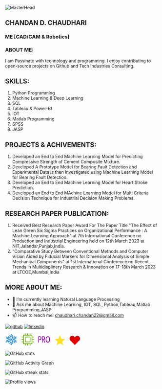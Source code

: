 ![MasterHead](https://repository-images.githubusercontent.com/588181932/e36ec678-7984-4cdd-8e4c-a3932772ff8e)
## CHANDAN D. CHAUDHARI
### ME [CAD/CAM & Robotics]
### ABOUT ME:
 
I am Passinate with technology and programming. I enjoy contributing to open-source projects on Github and Tech Industries Consulting. 

## SKILLS:
1. Python Programming
2. Machine Learning & Deep Learning
3. SQL
4. Tableau & Power-BI
5. IOT 
6. Matlab Programming
7. SPSS
8. JASP

## PROJECTS & ACHIVEMENTS:

1. Developed an End to End Machine Learning Model for Predicting Compressive Strength of Cement Composite Mixture.
2. Developed A Prototype Model for Bearing Fault Detection and Experimental Data is then Investigated using Machine Learning Model for Bearing Fault Detection.
3. Developed an End to End Machine Learning Model for Heart Stroke Prediction.
4. Developed an End to End MAchine Learning Model for Multi Criteria Decision Technique for Industrial Decision Making Problems.

## RESEARCH PAPER PUBLICATION:
1. Received Best Research Paper Award For The Paper Title "The Effect of Lean Green Six Sigma Practices on Organizational Performance : A Machine Learning Approach"  at 7th International Conference on Production and Industrial Engineering held on 12th March 2023 at NIT,Jalandar,Punjab,India.
2. "Comparative Study Between Conventional Methods and Computer Vision Aided by Fiducial Markers for Dimensional Analysis of Simple Mechanical Components"  at 1st International Conference on Recent Trends in Multidisplinery Research & Innovation on 17-18th March 2023 at LTCOE,Mumbai,India


## MORE ABOUT ME:
- 🌱 I’m currently learning Natural Language Processing  
- 💬 Ask me about Machine Learning, IOT, SQL, Python,Tableau,Matlab Programming,JASP   
- 📫 How to reach me: chaudhari.chandan22@gmail.com 


[<img src='https://cdn.jsdelivr.net/npm/simple-icons@3.0.1/icons/github.svg' alt='github' height='40'>](https://github.com/chandanc5525)  [<img src='https://cdn.jsdelivr.net/npm/simple-icons@3.0.1/icons/linkedin.svg' alt='linkedin' height='40'>](https://www.linkedin.com/in/https://www.linkedin.com/in/chandan-chaudhari-7460215a//)  

<a href='https://archiveprogram.github.com/'><img src='https://raw.githubusercontent.com/acervenky/animated-github-badges/master/assets/acbadge.gif' width='40' height='40'></a> <a href='https://docs.github.com/en/developers'><img src='https://raw.githubusercontent.com/acervenky/animated-github-badges/master/assets/devbadge.gif' width='40' height='40'></a> <a href='https://github.com/pricing'><img src='https://raw.githubusercontent.com/acervenky/animated-github-badges/master/assets/pro.gif' width='40' height='40'></a> <a href='https://stars.github.com/'><img src='https://raw.githubusercontent.com/acervenky/animated-github-badges/master/assets/starbadge.gif' width='35' height='35'></a> <a href='https://docs.github.com/en/github/supporting-the-open-source-community-with-github-sponsors'><img src='https://raw.githubusercontent.com/acervenky/animated-github-badges/master/assets/sponsorbadge.gif' width='35' height='35'></a> 

![GitHub stats](https://github-readme-stats.vercel.app/api?username=chandanc5525&show_icons=true&count_private=true)  

![GitHub Activity Graph](https://activity-graph.herokuapp.com/graph?username=chandanc5525)  

![GitHub streak stats](https://streak-stats.demolab.com/?user=chandanc5525)  

![Profile views](https://gpvc.arturio.dev/chandanc5525)  

